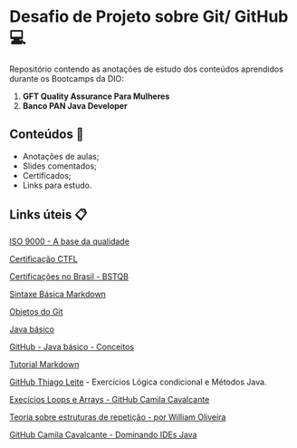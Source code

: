 # Desafio de Projeto sobre Git/ GitHub :computer:
Repositório contendo as anotações de estudo dos conteúdos aprendidos durante os Bootcamps da DIO:

1. **GFT Quality Assurance Para Mulheres**
2. **Banco PAN Java Developer**

## Conteúdos :bookmark_tabs:

- Anotações de aulas;
- Slides comentados;
- Certificados;
- Links para estudo.

## Links úteis :clipboard:

[ISO 9000 - A base da qualidade](https://qualidadeuniso.files.wordpress.com/2012/09/nbr-iso-9000-2005.pdf)

[Certificação CTFL](https://www.istqb.org/certifications/certified-tester-foundation-level)

[Certificações no Brasil - BSTQB](https://bstqb.org.br/b9/)

[Sintaxe Básica Markdown](https://www.markdownguide.org/basic-syntax/)

[Objetos do Git](https://yunwuxin1.gitbooks.io/git/content/pt-br/2f43a18152712fdc540f15b0a67e9786/eabfce06abf3d61cb56302bae6b62e77.html)

[Java básico](https://glysns.gitbook.io/java-basico)

[GitHub - Java básico - Conceitos](https://github.com/Lerufato/Dio-Project-Java-basico.git)

[Tutorial Markdown](https://github.com/luong-komorebi/Markdown-Tutorial/blob/master/README_pt-BR.md)

[GitHub Thiago Leite](https://github.com/tlcdio) - Exercícios Lógica condicional e Métodos Java.

[Execícios Loops e Arrays - GitHub Camila Cavalcante](https://github.com/cami-la/loops-e-arrays.git)

[Teoria sobre estruturas de repetição - por William Oliveira](https://woliveiras.com.br/posts/la%C3%A7os-de-repeti%C3%A7%C3%A3o-while-e-do-while/)

[GitHub Camila Cavalcante - Dominando IDEs Java](https://github.com/cami-la/curso-dio-dominando-ides-java.git)

